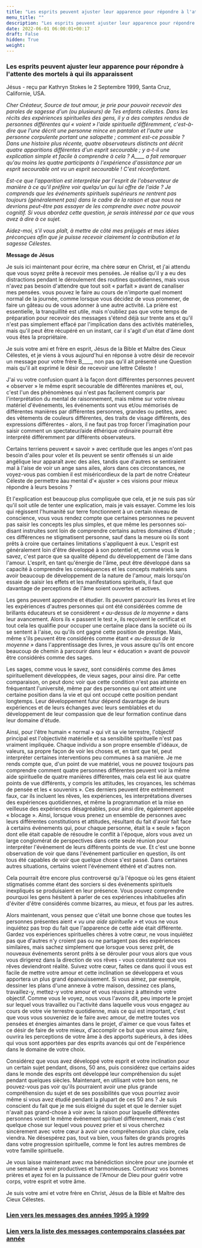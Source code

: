 ```yaml
---
title: "Les esprits peuvent ajuster leur apparence pour répondre à l'attente des mortels à qui ils apparaissent"
menu_title: ""
description: "Les esprits peuvent ajuster leur apparence pour répondre à l'attente des mortels à qui ils apparaissent"
date: 2022-06-01 06:00:01+00:17
draft: False
hidden: True
weight:
---
```

### Les esprits peuvent ajuster leur apparence pour répondre à l'attente des mortels à qui ils apparaissent

Jésus - reçu par Kathryn Stokes le 2 Septembre 1999, Santa Cruz, Californie, USA.

*Cher Créateur, Source de tout amour, je prie pour pouvoir recevoir des paroles de sagesse d'un (ou plusieurs) de Tes enfants célestes. Dans les récits des expériences spirituelles des gens, il y a des comptes rendus de personnes différentes qui « voient » l'aide spirituelle différemment, c'est-à-dire que l'une décrit une personne mince en pantalon et l'autre une personne corpulente portant une salopette ; comment est-ce possible ? Dans une histoire plus récente, quatre observateurs distincts ont décrit quatre apparitions différentes d'un esprit secourable ; y a-t-il une explication simple et facile à comprendre à cela ? A____ a fait remarquer qu'au moins les quatre participants à l'expérience d'assistance par un esprit secourable ont vu un esprit secourable ! C'est réconfortant.*

*Est-ce que l'apparition est interprétée par l'esprit de l'observateur de manière à ce qu'il préfère voir quelqu'un qui lui offre de l'aide ? Je comprends que les événements spirituels supérieurs ne rentrent pas toujours (généralement pas) dans le cadre de la raison et que nous ne devrions peut-être pas essayer de les comprendre avec notre pouvoir cognitif. Si vous abordez cette question, je serais intéressé par ce que vous avez à dire à ce sujet.*

*Aidez-moi, s'il vous plaît, à mettre de côté mes préjugés et mes idées préconçues afin que je puisse recevoir clairement la contribution et la sagesse Célestes.*

**Message de Jésus**

Je suis ici maintenant pour écrire, ma chère sœur en Christ, et j'ai attendu que vous soyez prête à recevoir mes pensées. Je réalise qu'il y a eu des distractions pendant le déroulement des routines quotidiennes, mais vous n'avez pas besoin d'attendre que tout soit « parfait » avant de canaliser mes pensées. vous pouvez le faire au cours de n'importe quel moment normal de la journée, comme lorsque vous décidez de vous promener, de faire un gâteau ou de vous adonner à une autre activité. La prière est essentielle, la tranquillité est utile, mais n'oubliez pas que votre temps de préparation pour recevoir des messages s'étend déjà sur trente ans et qu'il n'est pas simplement effacé par l'implication dans des activités matérielles, mais qu'il peut être récupéré en un instant, car il s'agit d'un état d'âme dont vous êtes la propriétaire.

Je suis votre ami et frère en esprit, Jésus de la Bible et Maître des Cieux Célestes, et je viens à vous aujourd'hui en réponse à votre désir de recevoir un message pour votre frère B____, non pas qu'il ait présenté une Question mais qu'il ait exprimé le désir de recevoir une lettre Céleste !

J'ai vu votre confusion quant à la façon dont différentes personnes peuvent « observer » le même esprit secourable de différentes manières et, oui, c'est l'un des phénomènes qui n'est pas facilement compris par l'interprétation du mental de raisonnement, mais même sur votre niveau matériel d'événements, les événements sont vus et/ou mémorisés de différentes manières par différentes personnes, grandes ou petites, avec des vêtements de couleurs différentes, des traits de visage différents, des expressions différentes - alors, il ne faut pas trop forcer l'imagination pour saisir comment un spectateur/aide éthérique ordinaire pourrait être interprété différemment par différents observateurs.

Certains terriens peuvent « savoir » avec certitude que les anges n'ont pas besoin d'ailes pour voler et ils peuvent se sentir offensés si un aide angélique leur apparaît avec des ailes, tandis que d'autres se sentiraient mal à l'aise de voir un ange sans ailes, alors dans ces circonstances, ne voyez-vous pas combien il est miséricordieux de la part de notre Créateur Céleste de permettre àau mental d'« ajuster » ces visions pour mieux répondre à leurs besoins ?

Et l'explication est beaucoup plus compliquée que cela, et je ne suis pas sûr qu'il soit utile de tenter une explication, mais je vais essayer. Comme les lois qui régissent l'humanité sur terre fonctionnent à un certain niveau de conscience, vous vous rendez compte que certaines personnes ne peuvent pas saisir les concepts les plus simples, et que même les personnes soi-disant instruites sont loin de comprendre certains autres domaines d'étude ; ces différences ne stigmatisent personne, sauf dans la mesure où ils sont prêts à croire que certaines limitations s'appliquent à eux. L'esprit est généralement loin d'être développé à son potentiel et, comme vous le savez, c'est parce que sa qualité dépend du développement de l'âme dans l'amour. L'esprit, en tant qu'énergie de l'âme, peut être développé dans sa capacité à comprendre les conséquences et les concepts matériels sans avoir beaucoup de développement de la nature de l'amour, mais lorsqu'on essaie de saisir les effets et les manifestations spirituels, il faut que davantage de perceptions de l'âme soient ouvertes et actives.

Les gens peuvent apprendre et étudier. Ils peuvent parcourir les livres et lire les expériences d'autres personnes qui ont été considérées comme de brillants éducateurs et se considèrent *« au-dessus de la moyenne »* dans leur avancement. Alors ils « passent le test », ils reçoivent le certificat et tout cela les qualifie pour occuper une certaine place dans la société où ils se sentent à l'aise, ou qu'ils ont gagné cette position de prestige. Mais, même s'ils peuvent être considérés comme étant *« au-dessus de la moyenne »* dans l'apprentissage des livres, je vous assure qu'ils ont encore beaucoup de chemin à parcourir dans leur « éducation » avant de pouvoir être considérés comme des sages.

Les sages, comme vous le savez, sont considérés comme des âmes spirituellement développées, de vieux sages, pour ainsi dire. Par cette comparaison, on peut donc voir que cette condition n'est pas atteinte en fréquentant l'université, même par des personnes qui ont atteint une certaine position dans la vie et qui ont occupé cette position pendant longtemps. Leur développement futur dépend davantage de leurs expériences et de leurs échanges avec leurs semblables et du développement de leur compassion que de leur formation continue dans leur domaine d'étude.

Ainsi, pour l'être humain « normal » qui vit sa vie terrestre, l'objectif principal est l'objectivité matérielle et sa sensibilité spirituelle n'est pas vraiment impliquée. Chaque individu a son propre ensemble d'idéaux, de valeurs, sa propre façon de voir les choses et, en tant que tel, peut interpréter certaines interventions peu communes à sa manière. Je me rends compte que, d'un point de vue matériel, vous ne pouvez toujours pas comprendre comment quatre personnes différentes peuvent voir la même aide spirituelle de quatre manières différentes, mais cela est lié aux quatre points de vue différents, y compris les attitudes, les croyances, les schémas de pensée et les « souvenirs ». Ces derniers peuvent être extrêmement faux, car ils incluent les rêves, les expériences, les interprétations diverses des expériences quotidiennes, et même la programmation et la mise en veilleuse des expériences désagréables, pour ainsi dire, également appelée « blocage ». Ainsi, lorsque vous prenez un ensemble de personnes avec leurs différentes constitutions et attitudes, résultant du fait d'avoir fait face à certains événements qui, pour chaque personne, était la « seule » façon dont elle était capable de résoudre le conflit à l'époque, alors vous avez un large conglomérat de perspectives dans cette seule réunion pour interpréter l'événement de leurs différents points de vue. Et c'est une bonne observation de voir que dans l'événement particulier en question, ils ont tous été capables de voir que quelque chose s'est passé. Dans certaines autres situations, certains voient l'événement éthéré et d'autres non.

Cela pourrait être encore plus controversé qu'à l'époque où les gens étaient stigmatisés comme étant des sorciers si des événements spirituels inexpliqués se produisaient en leur présence. Vous pouvez comprendre pourquoi les gens hésitent à parler de ces expériences inhabituelles afin d'éviter d'être considérés comme bizarres, au mieux, et fous par les autres.

Alors maintenant, vous pensez que c'était une bonne chose que toutes les personnes présentes aient *« vu une aide spirituelle »* et vous ne vous inquiétez pas trop du fait que l'apparence de cette aide était différente. Gardez vos expériences spirituelles chères à votre cœur, ne vous inquiétez pas que d'autres n'y croient pas ou ne partagent pas des expériences similaires, mais sachez simplement que lorsque vous serez prêt, de nouveaux événements seront prêts à se dérouler pour vous alors que vous vous dirigerez dans la direction de vos rêves - vous constaterez que vos rêves deviendront réalité. Suivez votre cœur, faites ce dans quoi il vous est facile de mettre votre amour et cette inclination se développera et vous apportera un plus grand épanouissement. Si vous aimez, par exemple, dessiner les plans d'une annexe à votre maison, dessinez ces plans, travaillez-y, mettez-y votre amour et vous réussirez à atteindre votre objectif. Comme vous le voyez, nous vous l'avons dit, peu importe le projet sur lequel vous travaillez ou l'activité dans laquelle vous vous engagez au cours de votre vie terrestre quotidienne, mais ce qui est important, c'est que vous vous souveniez de le faire avec amour, de mettre toutes vos pensées et énergies aimantes dans le projet, d'aimer ce que vous faites et ce désir de faire de votre mieux, d'accomplir ce but que vous aimez faire, ouvrira les perceptions de votre âme à des apports supérieurs, à des idées qui vous sont apportées par des esprits avancés qui ont de l'expérience dans le domaine de votre choix.

Considérez que vous avez développé votre esprit et votre inclination pour un certain sujet pendant, disons, 50 ans, puis considérez que certains aides dans le monde des esprits ont développé leur compréhension du sujet pendant quelques siècles. Maintenant, en utilisant votre bon sens, ne pouvez-vous pas voir qu'ils pourraient avoir une plus grande compréhension du sujet et de ses possibilités que vous pourriez avoir même si vous avez étudié pendant la plupart de ces 50 ans ? Je suis conscient du fait que je me suis éloigné du sujet et que le dernier sujet n'avait pas grand-chose à voir avec la raison pour laquelle différentes personnes voient le même événement spirituel différemment, mais c'est quelque chose sur lequel vous pouvez prier et si vous cherchez sincèrement avec votre cœur à avoir une compréhension plus claire, cela viendra. Ne désespérez pas, tout va bien, vous faites de grands progrès dans votre progression spirituelle, comme le font les autres membres de votre famille spirituelle.

Je vous laisse maintenant avec ma bénédiction sincère pour une journée et une semaine à venir productives et harmonieuses. Continuez vos bonnes prières et ayez foi en la puissance de l'Amour de Dieu pour guérir votre corps, votre esprit et votre âme.

Je suis votre ami et votre frère en Christ, Jésus de la Bible et Maître des Cieux Célestes.


### [**Lien vers les messages des années 1995 à 1999**](/fr-contemporary-messages/fr-contemporary-messages-by-date-order/fr-contemporary-messages-1995-1999/)

### [**Lien vers la liste des messages contemporains classées par année**](/fr-contemporary-messages/fr-contemporary-messages-by-date-order/)

